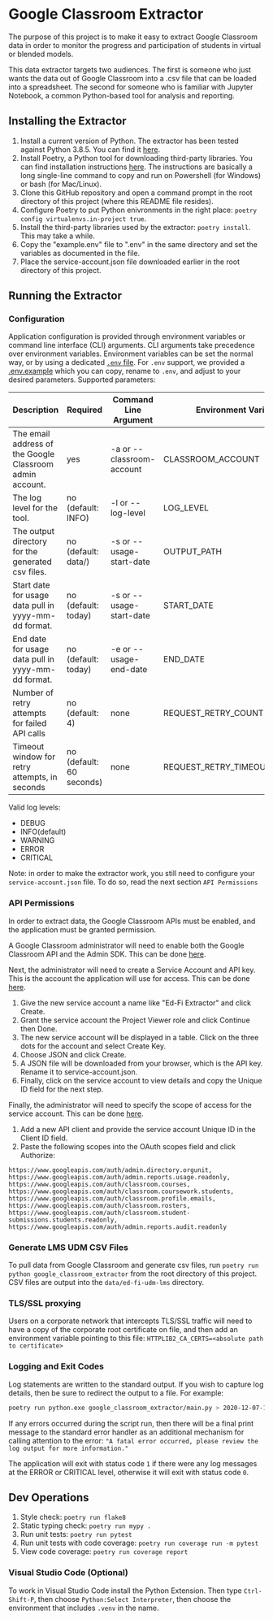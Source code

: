 # Google Classroom Extractor

The purpose of this project is to make it easy to extract
Google Classroom data in order to monitor the progress and
participation of students in virtual or blended models.

This data extractor targets two audiences.  The first is
someone who just wants the data out of Google Classroom into a
.csv file that can be loaded into a spreadsheet.  The second
for someone who is familiar with Jupyter Notebook, a common
Python-based tool for analysis and reporting.

## Installing the Extractor

1. Install a current version of Python.  The extractor has
   been tested against Python 3.8.5.  You can find it
   [here](https://www.python.org/downloads/).
1. Install Poetry, a Python tool for downloading third-party
   libraries.  You can find installation instructions
   [here](https://python-poetry.org/docs/#installation). The
   instructions are basically a long single-line command to
   copy and run on Powershell (for Windows) or bash (for
   Mac/Linux).
1. Clone this GitHub repository and open a command prompt in
   the root directory of this project (where this README file
   resides).
1. Configure Poetry to put Python enivronments in the right place: `poetry
   config virtualenvs.in-project true`.
1. Install the third-party libraries used by the extractor:
   `poetry install`. This may take a while.
1. Copy the "example.env" file to ".env" in the same directory
   and set the variables as documented in the file.
1. Place the service-account.json file downloaded earlier in
   the root directory of this project.

## Running the Extractor

### Configuration

Application configuration is provided through environment variables or command
line interface (CLI) arguments. CLI arguments take precedence over environment
variables. Environment variables can be set the normal way, or by using a
dedicated [`.env` file](https://pypi.org/project/python-dotenv/). For `.env`
support, we provided a [.env.example](.env.example) which you can copy, rename
to `.env`, and adjust to your desired parameters. Supported parameters:

| Description | Required | Command Line Argument | Environment Variable |
| ----------- | -------- | --------------------- | -------------------- |
| The email address of the Google Classroom admin account. | yes | -a or --classroom-account | CLASSROOM_ACCOUNT |
| The log level for the tool. | no (default: INFO) | -l or --log-level | LOG_LEVEL |
| The output directory for the generated csv files. | no (default: data/) | -s or --usage-start-date | OUTPUT_PATH |
| Start date for usage data pull in yyyy-mm-dd format. | no (default: today) | -s or --usage-start-date | START_DATE |
| End date for usage data pull in yyyy-mm-dd format. | no (default: today) | -e or --usage-end-date | END_DATE |
| Number of retry attempts for failed API calls | no (default: 4) | none | REQUEST_RETRY_COUNT |
| Timeout window for retry attempts, in seconds | no (default: 60 seconds) | none | REQUEST_RETRY_TIMEOUT_SECONDS |

Valid log levels:
* DEBUG
* INFO(default)
* WARNING
* ERROR
* CRITICAL

Note: in order to make the extractor work, you still need to configure your
`service-account.json` file. To do so, read the next section `API Permissions`

### API Permissions

In order to extract data, the Google Classroom APIs must be
enabled, and the application must be granted permission.

A Google Classroom administrator will need to enable both the
Google Classroom API and the Admin SDK.  This can be done
[here](https://console.developers.google.com/apis/library).

Next, the administrator will need to create a Service Account
and API key.  This is the account the application will use for
access.  This can be done
[here](https://console.cloud.google.com/iam-admin/serviceaccounts/create).

 1. Give the new service account a name like "Ed-Fi Extractor"
    and click Create.
 1. Grant the service account the Project Viewer role and click
    Continue then Done.
 1. The new service account will be displayed in a table.
    Click on the three dots for the account and select Create
    Key.
 1. Choose JSON and click Create.
 1. A JSON file will be downloaded from your browser, which is
    the API key.  Rename it to service-account.json.
 1. Finally, click on the service account to view details and
    copy the Unique ID field for the next step.

Finally, the administrator will need to specify the scope of
access for the service account.  This can be done
[here](https://admin.google.com/ac/owl/domainwidedelegation).

1. Add a new API client and provide the service account Unique
   ID in the Client ID field.
1. Paste the following scopes into the OAuth scopes field and
   click Authorize:

`https://www.googleapis.com/auth/admin.directory.orgunit,
https://www.googleapis.com/auth/admin.reports.usage.readonly,
https://www.googleapis.com/auth/classroom.courses,
https://www.googleapis.com/auth/classroom.coursework.students,
https://www.googleapis.com/auth/classroom.profile.emails,
https://www.googleapis.com/auth/classroom.rosters,
https://www.googleapis.com/auth/classroom.student-submissions.students.readonly,
https://www.googleapis.com/auth/admin.reports.audit.readonly`

### Generate LMS UDM CSV Files

To pull data from Google Classroom and generate csv files, run
`poetry run python google_classroom_extractor` from the root
directory of this project. CSV files are output into the
`data/ed-fi-udm-lms` directory.

### TLS/SSL proxying

Users on a corporate network that intercepts TLS/SSL traffic will need
to have a copy of the corporate root certificate on file, and then add
an environment variable pointing to this file:
`HTTPLIB2_CA_CERTS=<absolute path to certificate>`

### Logging and Exit Codes

Log statements are written to the standard output. If you wish to capture log
details, then be sure to redirect the output to a file. For example:

```bash
poetry run python.exe google_classroom_extractor/main.py > 2020-12-07-15-43.log
```

If any errors occurred during the script run, then there will be a final print
message to the standard error handler as an additional mechanism for calling
attention to the error: `"A fatal error occurred, please review the log output
for more information."`

The application will exit with status code `1` if there were any log messages at
the ERROR or CRITICAL level, otherwise it will exit with status code `0`.

## Dev Operations

1. Style check: `poetry run flake8`
1. Static typing check: `poetry run mypy .`
1. Run unit tests: `poetry run pytest`
1. Run unit tests with code coverage: `poetry run coverage run -m pytest`
1. View code coverage: `poetry run coverage report`

### Visual Studio Code (Optional)

To work in Visual Studio Code install the Python Extension.
Then type `Ctrl-Shift-P`, then choose `Python:Select Interpreter`,
then choose the environment that includes `.venv` in the name.